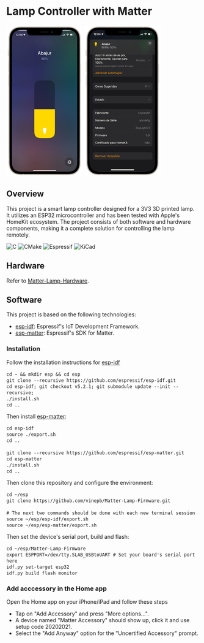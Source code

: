 # Lamp Controller with Matter
<p>
    <img src="https://github.com/vinepb/Matter-Lamp-Hardware/blob/main/images/iPhone_12_1.png" width="200">
    <img src="https://github.com/vinepb/Matter-Lamp-Hardware/blob/main/images/iPhone_12_2.png" width="200">
</p>

## Overview

This project is a smart lamp controller designed for a 3V3 3D printed lamp. It utilizes an ESP32 microcontroller and has been tested with Apple's HomeKit ecosystem. The project consists of both software and hardware components, making it a complete solution for controlling the lamp remotely.

![C](https://img.shields.io/badge/c-%2300599C.svg?style=for-the-badge&logo=c&logoColor=white)
![CMake](https://img.shields.io/badge/CMake-%23008FBA.svg?style=for-the-badge&logo=cmake&logoColor=white)
![Espressif](https://img.shields.io/badge/esp%20idf-E7352C.svg?style=for-the-badge&logo=espressif&logoColor=white)
![KiCad](https://img.shields.io/badge/KiCad-2C45C8.svg?style=for-the-badge&logo=kicad&logoColor=white)

## Hardware

Refer to [Matter-Lamp-Hardware](https://github.com/vinepb/Matter-Lamp-Hardware).

## Software

This project is based on the following technologies:

- [esp-idf](https://github.com/espressif/esp-idf): Espressif's IoT Development Framework.
- [esp-matter](https://github.com/espressif/esp-matter): Espressif's SDK for Matter.

### Installation

Follow the installation instructions for [esp-idf](https://github.com/espressif/esp-idf)
```shell
cd ~ && mkdir esp && cd esp
git clone --recursive https://github.com/espressif/esp-idf.git
cd esp-idf; git checkout v5.2.1; git submodule update --init --recursive;
./install.sh
cd ..
```
Then install [esp-matter](https://github.com/espressif/esp-matter):
```shell
cd esp-idf
source ./export.sh
cd ..

git clone --recursive https://github.com/espressif/esp-matter.git
cd esp-matter
./install.sh
cd ..
```
Then clone this repository and configure the environment:
```shell
cd ~/esp
git clone https://github.com/vinepb/Matter-Lamp-Firmware.git

# The next two commands should be done with each new terminal session
source ~/esp/esp-idf/export.sh
source ~/esp/esp-matter/export.sh
```
Then set the device's serial port, build and flash:
```shell
cd ~/esp/Matter-Lamp-Firmware
export ESPPORT=/dev/tty.SLAB_USBtoUART # Set your board's serial port here
idf.py set-target esp32
idf.py build flash monitor
```

### Add acccessory in the Home app

Open the Home app on your iPhone/iPad and follow these steps

- Tap on "Add Accessory" and press "More options...".
- A device named "Matter Accessory" should show up, click it and use setup code 20202021.
- Select the "Add Anyway" option for the "Uncertified Accessory" prompt.